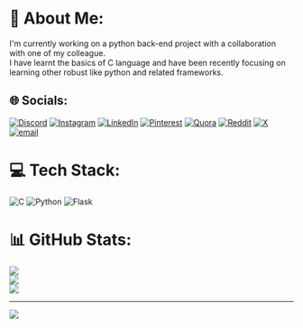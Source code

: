 # 💫 About Me:
I'm currently working on a python back-end project with a collaboration with one of my colleague. <br>I have learnt the basics of C language and have been recently focusing on learning other robust like python and related frameworks.


## 🌐 Socials:
[![Discord](https://img.shields.io/badge/Discord-%237289DA.svg?logo=discord&logoColor=white)](https://discord.gg/piyushpatel#4651) [![Instagram](https://img.shields.io/badge/Instagram-%23E4405F.svg?logo=Instagram&logoColor=white)](https://instagram.com/a_patel_piyush) [![LinkedIn](https://img.shields.io/badge/LinkedIn-%230077B5.svg?logo=linkedin&logoColor=white)](https://linkedin.com/in/piyush-patel-00a420338) [![Pinterest](https://img.shields.io/badge/Pinterest-%23E60023.svg?logo=Pinterest&logoColor=white)](https://pinterest.com/apatelpiyush) [![Quora](https://img.shields.io/badge/Quora-%23B92B27.svg?logo=Quora&logoColor=white)](https://quora.com/profile/PiyushAPatel) [![Reddit](https://img.shields.io/badge/Reddit-%23FF4500.svg?logo=Reddit&logoColor=white)](https://reddit.com/user/piyushapatel) [![X](https://img.shields.io/badge/X-black.svg?logo=X&logoColor=white)](https://x.com/PiyushP38093150) [![email](https://img.shields.io/badge/Email-D14836?logo=gmail&logoColor=white)](mailto:apatelpiyush@gmail.com) 

# 💻 Tech Stack:
![C](https://img.shields.io/badge/c-%2300599C.svg?style=for-the-badge&logo=c&logoColor=white) ![Python](https://img.shields.io/badge/python-3670A0?style=for-the-badge&logo=python&logoColor=ffdd54) ![Flask](https://img.shields.io/badge/flask-%23000.svg?style=for-the-badge&logo=flask&logoColor=white)
# 📊 GitHub Stats:
![](https://github-readme-stats.vercel.app/api?username=apatelpiyush&theme=dark&hide_border=false&include_all_commits=false&count_private=false)<br/>
![](https://nirzak-streak-stats.vercel.app/?user=apatelpiyush&theme=dark&hide_border=false)<br/>
![](https://github-readme-stats.vercel.app/api/top-langs/?username=apatelpiyush&theme=dark&hide_border=false&include_all_commits=false&count_private=false&layout=compact) 

---
[![](https://visitcount.itsvg.in/api?id=apatelpiyush&icon=0&color=0)](https://visitcount.itsvg.in)

<!-- Proudly created with GPRM ( https://gprm.itsvg.in ) -->
